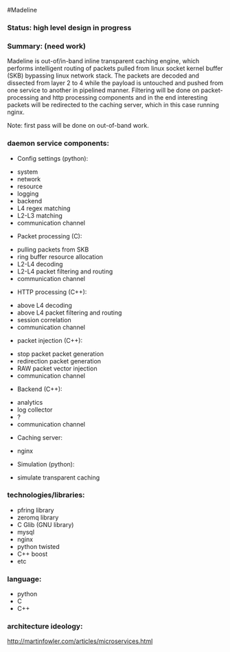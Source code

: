 #Madeline

### Status: high level design in progress

### Summary: (need work)
Madeline is out-of/in-band inline transparent caching engine, which performs intelligent routing of packets pulled from linux socket kernel buffer (SKB) bypassing linux network stack. 
The packets are decoded and dissected from layer 2 to 4 while the payload is untouched and pushed from one service to another in pipelined manner. 
Filtering will be done on packet-processing and http processing components and in the end interesting packets will be redirected to the caching server,
which in this case running nginx.

Note: first pass will be done on out-of-band work.

### daemon service components:
* Config settings (python):
 - system
 - network
 - resource
 - logging
 - backend
 - L4 regex matching
 - L2-L3 matching
 - communication channel
 
* Packet processing (C):
 - pulling packets from SKB
 - ring buffer resource allocation
 - L2-L4 decoding
 - L2-L4 packet filtering and routing
 - communication channel

* HTTP processing (C++):
 - above L4 decoding
 - above L4 packet filtering and routing
 - session correlation
 - communication channel 

* packet injection (C++):
 - stop packet packet generation 
 - redirection packet generation
 - RAW packet vector injection
 - communication channel 

* Backend (C++):
 - analytics 
 - log collector
 - ?
 - communication channel 
 
* Caching server:
 - nginx 
 
* Simulation (python):
 - simulate transparent caching 

### technologies/libraries:
- pfring library 
- zeromq library 
- C Glib (GNU library)
- mysql 
- nginx
- python twisted
- C++ boost
- etc

### language:
- python
- C
- C++

### architecture ideology:
http://martinfowler.com/articles/microservices.html


